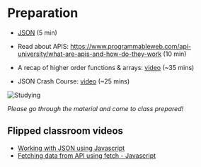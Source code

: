 # Preparation

- [JSON](https://developer.mozilla.org/en-US/docs/Web/JavaScript/Reference/Global_Objects/JSON) (5 min)

- Read about APIS: https://www.programmableweb.com/api-university/what-are-apis-and-how-do-they-work (10 min)

- A recap of higher order functions & arrays: [video](https://www.youtube.com/watch?v=rRgD1yVwIvE&t=1s&ab_channel=TraversyMedia) (~35 mins)

- JSON Crash Course: [video](https://www.youtube.com/watch?v=wI1CWzNtE-M&t=1311s&ab_channel=TraversyMedia) (~25 mins)

![Studying](https://media.giphy.com/media/l0HlAgJTVaAPHEGdy/giphy.gif)

_Please go through the material and come to class prepared!_

## Flipped classroom videos

- [Working with JSON using Javascript](https://youtu.be/ghMR-k5pKjg)
- [Fetching data from API using fetch - Javascript](https://youtu.be/pL_zEzunBKU)
